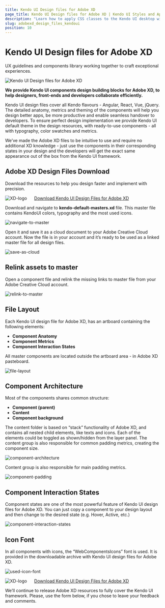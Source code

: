 ```yaml
---
title: Kendo UI Design files for Adobe XD
page_title: Kendo UI Design files for Adobe XD | Kendo UI Styles and Appearance
description: "Learn how to apply CSS classes to the Kendo UI desktop widgets to change their appearance and further customize their style."
slug: adobexd_design_files_kendoui
position: 10
---
```


# Kendo UI Design files for Adobe XD

UX guidelines and components library working together to craft exceptional experiences.

![Kendo UI Design files for Adobe XD](images/design-files/01-Kendo-UI-Design-Files-for-Adobe-XD.png)

**We provide Kendo UI components design building blocks for Adobe XD, to help designers, front-ends and developers collaborate efficiently.**

Kendo UI design files cover all Kendo flavours - Angular, React, Vue, jQuery.
The detailed anatomy, metrics and theming of the components will help you design better apps, be more productive and enable seamless handover to developers. To ensure perfect design implementation we provide Kendo UI default theme in the design resources, with ready-to-use components - all with typography, color swatches and metrics.

We’ve made the Adobe XD files to be intuitive to use and require no additional XD knowledge - just use the components in their corresponding states in your design and the developers will get the exact same appearance out of the box from the Kendo UI framework.

## Adobe XD Design Files Download

Download the resources to help you design faster and implement with precision.

<img src="images/design-files/XD.png" alt="XD-logo" style="padding-right:20px;"> [Download Kendo UI Design Files for Adobe XD](https://github.com/telerik/kendo-ux/tree/master/Kendo%20UI%20Design%20Filer%20for%20Adobe%20XD)

Download and navigate to **kendo-default-masters.xd** file.
This master file contains KendoUI colors, typography and the most used icons.

![navigate-to-master](images/design-files/02-navigate-to-master.png)

Open it and save it as a cloud document to your Adobe Creative Cloud account. Now the file is in your account and it’s ready to be used as a linked master file for all design files.

![save-as-cloud](images/design-files/03-save-as-cloud.png)

## Relink assets to master

Open a component file and relink the missing links to master file from your Adobe Creative Cloud account.

![relink-to-master](images/design-files/04-relink-to-master.png)

## File Layout

Each Kendo UI design file for Adobe XD, has an artboard containing the following elements:

 - **Component Anatomy**
 - **Component Metrics**
 - **Component Interaction States**

All master components are located outside the artboard area - in Adobe XD pasteboard.

![file-layout](images/design-files/05-file-layout.png)

## Component Architecture

Most of the components shares common structure:

 - **Component (parent)**
 - **Content**
 - **Component background**

The content folder is based on “stack” functionality of Adobe XD, and contains all nested child elements, like texts and icons.
Each of the elements could be toggled as shown/hidden from the layer panel.
The content group is also responsible for common padding metrics, creating the component size.

![component-architecture](images/design-files/06-component-architecture.png)

Content group is also responsible for main padding metrics.

![component-padding](images/design-files/07-component-padding.png)

## Component Interaction States

Component states are one of the most powerful feature of Kendo UI design files for Adobe XD.
You can just copy a component to your design layout and then change to the desired state (e.g. Hover, Active, etc.)

![component-interaction-states](images/design-files/08-component-interaction-states.png)

## Icon Font

In all components with icons, the “WebComponentsIcons” font is used. It is provided in the downloadable archive with Kendo UI design files for Adobe XD.

![used-icon-font](images/design-files/09-used-icon-font.png)

<img src="images/design-files/XD.png" alt="XD-logo" style="padding-right:20px;"> [Download Kendo UI Design Files for Adobe XD](https://github.com/telerik/kendo-ux/tree/master/Kendo%20UI%20Design%20Filer%20for%20Adobe%20XD)

We’ll continue to release Adobe XD resources to fully cover the Kendo UI framework.
Please, use the form below, if you chose to leave your feedback and comments.
